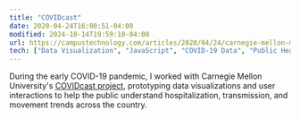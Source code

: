 ```yaml
---
title: "COVIDcast"
date: 2020-04-24T16:00:51-04:00
modified: 2024-10-14T19:59:10-04:00
url: https://campustechnology.com/articles/2020/04/24/carnegie-mellon-maps-offer-more-data-for-covid-19-forecasting.aspx
tech: ["Data Visualization", "JavaScript", "COVID-19 Data", "Public Health"]
---
```


During the early COVID-19 pandemic, I worked with Carnegie Mellon University's [COVIDcast project](https://delphi.cmu.edu/epidemic-signals/), prototyping data visualizations and user interactions to help the public understand hospitalization, transmission, and movement trends across the country.